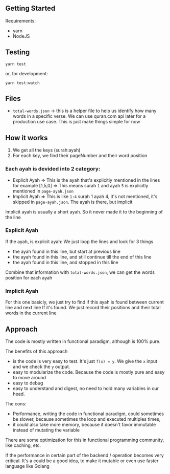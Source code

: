 ## Getting Started

Requirements:
- yarn
- NodeJS

## Testing

```
yarn test
```

or, for development:

```
yarn test:watch
```

## Files

- `total-words.json` -> this is a helper file to help us identify how many words in a specific verse. We can use quran.com api later for a production use case. This is just make things simple for now

## How it works

1. We get all the keys (surah:ayah)
2. For each key, we find their pageNumber and their word position

### Each ayah is devided into 2 category:

- Explicit Ayah => This is the ayah that's explicitly mentioned in the lines for example [1,5,0] => This means surah `1` and ayah `5` is explicitly mentioned in `page-ayah.json`
- Implicit Ayah => This is like `1:4` surah 1 ayah 4, it's not mentioned, it's skipped in `page-ayah.json`. The ayah is there, but implicit

Implicit ayah is usually a short ayah. So it never made it to the beginning of the line

### Explicit Ayah

If the ayah, is explicit ayah:
We just loop the lines and look for 3 things
- the ayah found in this line, but start at previous line
- the ayah found in this line, and still continue till the end of this line
- the ayah found in this line, and stopped in this line

Combine that information with `total-words.json`, we can get the words position for each ayah

### Implicit Ayah

For this one basicly, we just try to find if this ayah is found between current line and next line
If it's found. We just record their positions and their total words in the current line

## Approach

The code is mostly written in functional paradigm, although is 100% pure.

The benefits of this approach 
- is the code is very easy to test. 
  It's just `f(x) = y`. We give the `x` input and we check the `y` output.
- easy to modularize the code. Because the code is mostly pure and easy to move around
- easy to debug
- easy to understand and digest, no need to hold many variables in our head. 

The cons:
- Performance, writing the code in functional paradigm, could sometimes be slower, because sometimes the loop and executed multiples times,
- it could also take more memory, because it doesn't favor immutable instead of mutating the variable

There are some optimization for this in functional programming community, like caching, etc. 

If the performance in certain part of the backend / operation becomes very critical. It's a could be a good idea, to make it mutable or even use faster language like Golang
